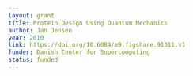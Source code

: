 ```yaml
---
layout: grant
title: Protein Design Using Quantum Mechanics
author: Jan Jensen
year: 2010
link: https://doi.org/10.6084/m9.figshare.91311.v1
funder: Danish Center for Supercomputing
status: funded
---
```

